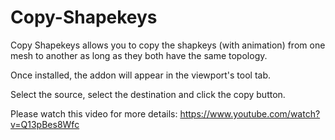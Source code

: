 # Copy-Shapekeys
Copy Shapekeys allows you to copy the shapkeys (with animation) from one mesh to another as long as they both have the same topology.

Once installed, the addon will appear in the viewport's tool tab.

Select the source, select the destination and click the copy button.

Please watch this video for more details: https://www.youtube.com/watch?v=Q13pBes8Wfc
